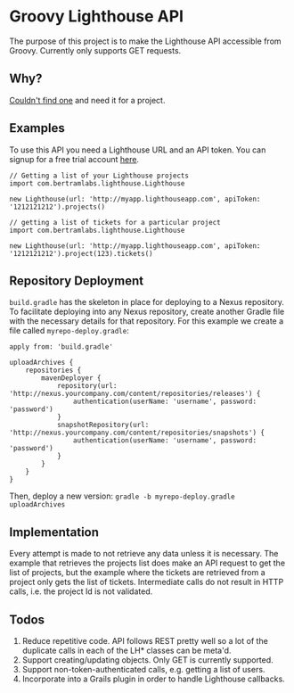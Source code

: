 # Groovy Lighthouse API
The purpose of this project is to make the Lighthouse API accessible from Groovy.  Currently only supports GET requests.

## Why?
[Couldn't find one](https://www.google.com/search?q=groovy+lighthouse+api) and need it for a project.

## Examples
To use this API you need a Lighthouse URL and an API token.  You can signup for a free trial account [here](http://lighthouseapp.com/signup).

```
// Getting a list of your Lighthouse projects
import com.bertramlabs.lighthouse.Lighthouse

new Lighthouse(url: 'http://myapp.lighthouseapp.com', apiToken: '1212121212').projects()
```

```
// getting a list of tickets for a particular project
import com.bertramlabs.lighthouse.Lighthouse

new Lighthouse(url: 'http://myapp.lighthouseapp.com', apiToken: '1212121212').project(123).tickets()
```

## Repository Deployment
```build.gradle``` has the skeleton in place for deploying to a Nexus repository.  To facilitate deploying into any Nexus repository, create another Gradle file with the necessary details for that repository.  For this example we create a file called ```myrepo-deploy.gradle```:

```
apply from: 'build.gradle'

uploadArchives {
	repositories {
		mavenDeployer {
			repository(url: 'http://nexus.yourcompany.com/content/repositories/releases') {
				authentication(userName: 'username', password: 'password')
			}
			snapshotRepository(url: 'http://nexus.yourcompany.com/content/repositories/snapshots') {
				authentication(userName: 'username', password: 'password')
			}
		}
	}
}
```

Then, deploy a new version: ```gradle -b myrepo-deploy.gradle uploadArchives```

## Implementation
Every attempt is made to not retrieve any data unless it is necessary.  The example that retrieves the projects list does make an API request to get the list of projects, but the example where the tickets are retrieved from a project only gets the list of tickets.  Intermediate calls do not result in HTTP calls, i.e. the project Id is not validated.

## Todos
1. Reduce repetitive code.  API follows REST pretty well so a lot of the duplicate calls in each of the LH* classes can be meta'd.
1. Support creating/updating objects.  Only GET is currently supported.
1. Support non-token-authenticated calls, e.g. getting a list of users.
1. Incorporate into a Grails plugin in order to handle Lighthouse callbacks.
